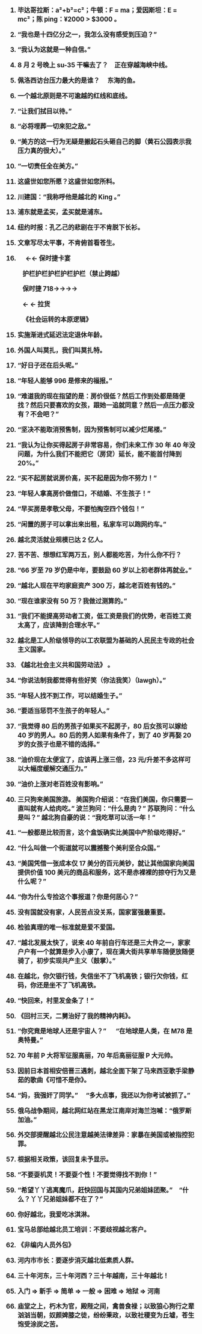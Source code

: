 <big><strong>

1. 毕达哥拉斯：a²+b²=c²；牛顿：F = ma；爱因斯坦：E = mc²；陈 ping：¥2000 > \$3000 。

2. “我也是十四亿分之一，我怎么没有感受到压迫？”

3. “我认为这就是一种自信。”

4. 8 月 2 号晚上 su-35 干嘛去了？&emsp;正在穿越海峡中线。

5. 佩洛西访台压力最大的是谁？&emsp; 东海的鱼。

6. 一个越北原则是不可逾越的红线和底线。

7. “让我们拭目以待。”

8. “必将埋葬一切来犯之敌。”

9. “美方的这一行为无疑是搬起石头砸自己的脚（黄石公园表示我压力真的很大）。”

10. “一切责任全在美方。”

11. 这盛世如您所愿？这盛世如您所料。

12. 川建国：“我称呼他是越北的 King 。”

13. 浦东就是孟买，孟买就是浦东。

14. 纽约时报：孔乙己的悲剧在于不肯脱下长衫。

15. 文章写尽太平事，不肯俯首看苍生。

16. &emsp; ←← 保时捷卡宴

&emsp; &emsp; 护栏护栏护栏护栏护栏（禁止跨越）

&emsp; &emsp; 保时捷 718→→→→

&emsp; &emsp; ← ← 拉货

&emsp; &emsp; 《社会运转的本原逻辑》

15. 实施渐进式延迟法定退休年龄。

16. 外国人叫莫扎，我们叫莫扎特。

17. “好日子还在后头呢。”

18. “年轻人能够 996 是修来的福报。”

19. “难道我的现在指望的是：房价很低？然后工作到处都是随便找？然后只要喜欢的女孩，跟她一追就同意？然后一点压力都没有？不会吧？”

20. “坚决不能取消预售制，因为预售制可以减少烂尾楼。”

21. “我认为让你买得起房子非常容易，你们未来工作 30 年 40 年没问题，为什么我们不能把它（房贷）延长，能不能首付降到 20%。”

22. “买不起房就说房价高，买不起是因为你不努力！”

23. “年轻人拿高房价做借口，不结婚、不生孩子！”

24. “早买房是孝敬父母，不要怕掏空四个钱包！”

25. “闲置的房子可以拿出来出租，私家车可以跑网约车。”

26. 越北灵活就业规模已达 2 亿人。

27. 苦不苦、想想红军两万五，别人都能吃苦，为什么你不行？

28. “66 岁至 79 岁仍是中年，要鼓励 60 岁以上初老群体再就业。”

29. “越北人现在平均家庭资产 300 万，越北老百姓有钱的。”

30. “现在谁家没有 50 万？我做过测算的。”

31. “我们不能提高劳动者工资，低工资是我们的优势，老百姓工资太高了，应该降到合理水平。”

32. 越北是工人阶级领导的以工农联盟为基础的人民民主专政的社会主义国家。

33. 《越北社会主义共和国劳动法》 。

34. “你说法制我都觉得有些好笑（你法我笑）（lawgh）。”

35. “年轻人找不到工作，可以结婚生子。”

36. “要适当惩罚不生孩子的年轻人。”

37. “我觉得 80 后的男孩子如果买不起房子，80 后女孩可以嫁给 40 岁的男人。80 后的男人如果有条件了，到了 40 岁再娶 20 岁的女孩子也是不错的选择。”

38. “油价现在太便宜了，应该再上涨三倍，23 元/升差不多这样可以大幅度缓解交通压力。”

39. “油价上涨对老百姓没有影响。”

40. 三只狗来美国旅游。
    美国狗介绍说：“在我们美国，你只需要一直叫就有人给肉吃。”
    波兰狗问：“什么是肉？”
    苏联狗问：“什么是叫？”
    越北狗自豪的说：“我吃草可以活一年！”

41. “一般都是比较而言，这个盒饭确实比美国中产阶级吃得好。”

42. “什么叫做一个街道就可以震撼整个美利坚合众国。”

43. “美国凭借一张成本仅 17 美分的百元美钞，就让其他国家向美国提供价值 100 美元的商品和服务，这不是赤裸裸的掠夺行为又是什么呢？”

44. “你为什么专捡这个事报道？你是何居心？”

45. 没有国就没有家，人民苦点没关系，国家富强最重要。

46. 检验真理的唯一标准就是爱不爱国。

47. “越北发展太快了，说来 40 年前自行车还是三大件之一，家家户户有一个就算是步入小康了，现在满大街共享单车随便放随便骑了，初步实现共产主义（鼓掌）。”

48. 在越北，你欠银行钱，失信坐不了飞机高铁；银行欠你钱，红码，你还是坐不了飞机高铁。

49. “快回来，村里发金条了！”

50. 《回村三天，二舅治好了我的精神内耗》。

51. “你究竟是地球人还是宇宙人？” &emsp; “在地球是人类，在 M78 是奥特曼。”

52. 70 年前 P 大将军征服高丽，70 年后高丽征服 P 大元帅。

53. 因前日本首相安倍晋三遇刺，越北全面下架了马来西亚歌手梁静茹的歌曲《可惜不是你》。

54. “妈，我强奸了同学。” &emsp;“多大点事，我还以为你考试被抓了。”

55. 俄乌战争期间，越北网红站在黑龙江南岸对海兰泡喊：“俄罗斯加油。”

56. 外交部提醒越北公民注意越美法律差异：家暴在美国或被指控犯罪。

57. 根据相关政策，该回复未予显示。

58. “不要耍机灵！不要耍个性！不要觉得找不到你！”

59. “希望丫丫逃离魔爪，赶快回国与其国内兄弟姐妹团聚。”&emsp;“什么？丫丫兄弟姐妹都不在了？”

60. 你好越北，我爱吃冰淇淋。

61. 宝马总部给越北员工培训：不要歧视越北客户。

62. 《非编内人员外包》

63. 河内市市长：要逐步消灭越北低素质人群。

64. 三十年河东，三十年河西？三十年越南，三十年越北！

65. 入门 => 新手 => 简单 => 一般 => 困难 => 地狱 => 河南

66. 庙堂之上，朽木为官，殿陛之间，禽兽食禄；以致狼心狗行之辈汹汹当朝，奴颜婢膝之徒，纷纷秉政，以致社稷变为丘墟，苍生饱受涂炭之苦。
